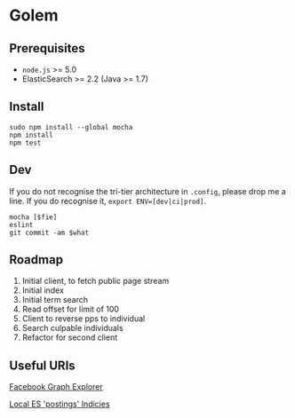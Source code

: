 Golem
=====

Prerequisites
-------------
* `node.js` >= 5.0
* ElasticSearch >= 2.2 (Java >=  1.7)


Install
-------
    sudo npm install --global mocha
    npm install
    npm test

Dev
---
If you do not recognise the tri-tier architecture in `.config`, please drop me a line.  If you do recognise it, `export ENV=[dev|ci|prod]`.

    mocha [$fie]
    eslint
    git commit -am $what

Roadmap
-------
1. Initial client, to fetch public page stream
1. Initial index
1. Initial term search
1. Read offset for limit of 100
1. Client to reverse pps to individual
1. Search culpable individuals
1. Refactor for second client

Useful URIs
-----------

[Facebook Graph Explorer](https://developers.facebook.com/tools/explorer?method=GET&path=142326775790907&version=v2.6)

[Local ES 'postings' Indicies](http://localhost:9200/postings/_search)
